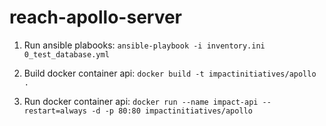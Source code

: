 # reach-apollo-server

1. Run ansible plabooks: `ansible-playbook -i inventory.ini 0_test_database.yml`

2. Build docker container api: `docker build -t impactinitiatives/apollo .`

3. Run docker container api: `docker run --name impact-api --restart=always -d -p 80:80 impactinitiatives/apollo`

